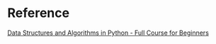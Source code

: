 # Reference

[Data Structures and Algorithms in Python - Full Course for Beginners](https://www.youtube.com/watch?v=pkYVOmU3MgA)
